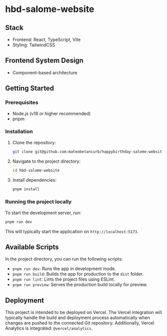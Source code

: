 # hbd-salome-website

## Stack

- Frontend: React, TypeScript, Vite
- Styling: TailwindCSS

## Frontend System Design

- Component-based architecture

## Getting Started

### Prerequisites

- Node.js (v18 or higher recommended)
- pnpm

### Installation

1. Clone the repository:
   ```bash
   git clone git@github.com:mateobetancurb/happybirthday-salome-website.git
   ```
2. Navigate to the project directory:
   ```bash
   cd hbd-salome-website
   ```
3. Install dependencies:
   ```bash
   pnpm install
   ```

### Running the project locally

To start the development server, run:

```bash
pnpm run dev
```

This will typically start the application on `http://localhost:5173`.

## Available Scripts

In the project directory, you can run the following scripts:

- `pnpm run dev`: Runs the app in development mode.
- `pnpm run build`: Builds the app for production to the `dist` folder.
- `pnpm run lint`: Lints the project files using ESLint.
- `pnpm run preview`: Serves the production build locally for preview.

## Deployment

This project is intended to be deployed on Vercel.
The Vercel integration will typically handle the build and deployment process automatically when changes are pushed to the connected Git repository.
Additionally, Vercel Analytics is integrated: `@vercel/analytics`.
